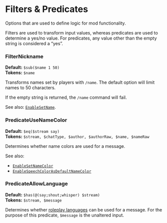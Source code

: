 # Filters & Predicates

Options that are used to define logic for mod functionality.

Filters are used to transform input values, whereas predicates are used to determine a yes/no value.
For predicates, any value other than the empty string is considered a “yes”.

### FilterNickname
**Default:** `$sub($name 1 50)`  
**Tokens:** `$name`  

Transforms names set by players with `/name`.
The default option will limit names to 50 characters.

If the empty string is returned, the `/name` command will fail.

See also: [`EnableSetName`](./feature-flags.md#enablesetname).

### PredicateUseNameColor
**Default:** `$eq($stream say)`  
**Tokens:** `$stream, $chatType, $author, $authorRaw, $name, $nameRaw`  

Determines whether name colors are used for a message.

See also:
- [`EnableSetNameColor`](./feature-flags.md#enablesetnamecolor)
- [`EnableSpeechColorAsDefaultNameColor`](./feature-flags.md#enablespeechcolorasdefaultnamecolor)

### PredicateAllowLanguage
**Default:** `$has(@(say;shout;whisper) $stream)`  
**Tokens:** `$stream, $message`  

Determines whether [roleplay languages](./languages.md) can be used for a message.
For the purpose of this predicate, `$message` is the unaltered input.
